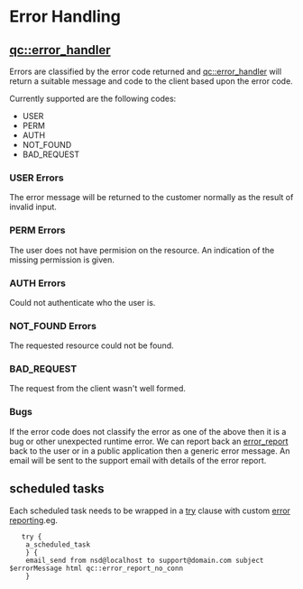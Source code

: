 Error Handling
======================

[qc::error_handler](doc/procs/error_handler.md)
--------------------------

Errors are classified by the error code returned and [qc::error_handler](doc/procs/error_handler.md) will return a suitable message and code to the client based upon the error code.

Currently supported are the following codes:
* USER
* PERM
* AUTH
* NOT_FOUND
* BAD_REQUEST

### USER Errors
The error message will be returned to the customer normally as the result of invalid input.

### PERM Errors
The user does not have permision on the resource.
An indication of the missing permission is given.

### AUTH Errors
Could not authenticate who the user is.

### NOT_FOUND Errors
The requested resource could not be found.

### BAD_REQUEST
The request from the client wasn't well formed.

### Bugs
If the error code does not classify the error as one of the above then it is a bug or other unexpected runtime error.
We can report back an [error_report](procs/error_report.md) back to the user or in a public application then a generic error message.
An email will be sent to the support email with details of the error report.

scheduled tasks
--------------------------


Each scheduled task needs to be wrapped in a [try](procs/try.md) clause with custom [error reporting](procs/error_report_no_conn.md).eg.
	
	   try {
		a_scheduled_task
	    } {
		email_send from nsd@localhost to support@domain.com subject $errorMessage html qc::error_report_no_conn
	    }
	